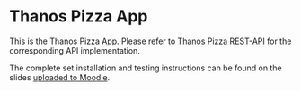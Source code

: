 # Thanos Pizza App

This is the Thanos Pizza App.
Please refer to [Thanos Pizza REST-API](https://github.com/team-thanos/pizza-api) for the corresponding API implementation.

The complete set installation and testing instructions can be found on the slides [uploaded to Moodle](https://moodle.hu-berlin.de/).